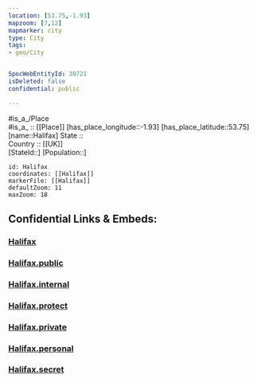 ```yaml
---
location: [53.75,-1.93] 
mapzoom: [7,12] 
mapmarker: city 
type: City
tags:
- geo/City


SpocWebEntityId: 30721
isDeleted: false
confidential: public

---
```

#is_a_/Place  
#is_a_ :: [[Place]] 
[has_place_longitude::-1.93] 
[has_place_latitude::53.75] 
[name::Halifax] 
State ::  
Country :: [[UK]]  
[StateId::] 
[Population::] 



```leaflet
id: Halifax
coordinates: [[Halifax]] 
markerFile: [[Halifax]] 
defaultZoom: 11 
maxZoom: 18
```


## Confidential Links & Embeds: 

### [Halifax](/_Standards/Earth/Continent/Europe/Europe~North/UK/England/Regions~England/Yorkshire_and_the_Humber/Yorkshire~West/Calderdale/cities~Calderdale/Halifax.md) 

### [Halifax.public](/_public/Earth/Continent/Europe/Europe~North/UK/England/Regions~England/Yorkshire_and_the_Humber/Yorkshire~West/Calderdale/cities~Calderdale/Halifax.public.md) 

### [Halifax.internal](/_internal/Earth/Continent/Europe/Europe~North/UK/England/Regions~England/Yorkshire_and_the_Humber/Yorkshire~West/Calderdale/cities~Calderdale/Halifax.internal.md) 

### [Halifax.protect](/_protect/Earth/Continent/Europe/Europe~North/UK/England/Regions~England/Yorkshire_and_the_Humber/Yorkshire~West/Calderdale/cities~Calderdale/Halifax.protect.md) 

### [Halifax.private](/_private/Earth/Continent/Europe/Europe~North/UK/England/Regions~England/Yorkshire_and_the_Humber/Yorkshire~West/Calderdale/cities~Calderdale/Halifax.private.md) 

### [Halifax.personal](/_personal/Earth/Continent/Europe/Europe~North/UK/England/Regions~England/Yorkshire_and_the_Humber/Yorkshire~West/Calderdale/cities~Calderdale/Halifax.personal.md) 

### [Halifax.secret](/_secret/Earth/Continent/Europe/Europe~North/UK/England/Regions~England/Yorkshire_and_the_Humber/Yorkshire~West/Calderdale/cities~Calderdale/Halifax.secret.md)

